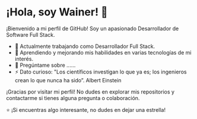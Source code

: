 
# ¡Hola, soy Wainer! 👋

¡Bienvenido a mi perfil de GitHub! Soy un apasionado Desarrollador de Software Full Stack.

- 🚀 Actualmente trabajando como Desarrollador Full Stack.
- 🌱 Aprendiendo y mejorando mis habilidades en varias tecnologías de mi interés.
- 💬 Pregúntame sobre ......
- ⚡ Dato curioso: "Los científicos investigan lo que ya es; los ingenieros crean lo que nunca ha sido”. Albert Einstein

¡Gracias por visitar mi perfil! No dudes en explorar mis repositorios y contactarme si tienes alguna pregunta o colaboración.

⭐️ ¡Si encuentras algo interesante, no dudes en dejar una estrella!

